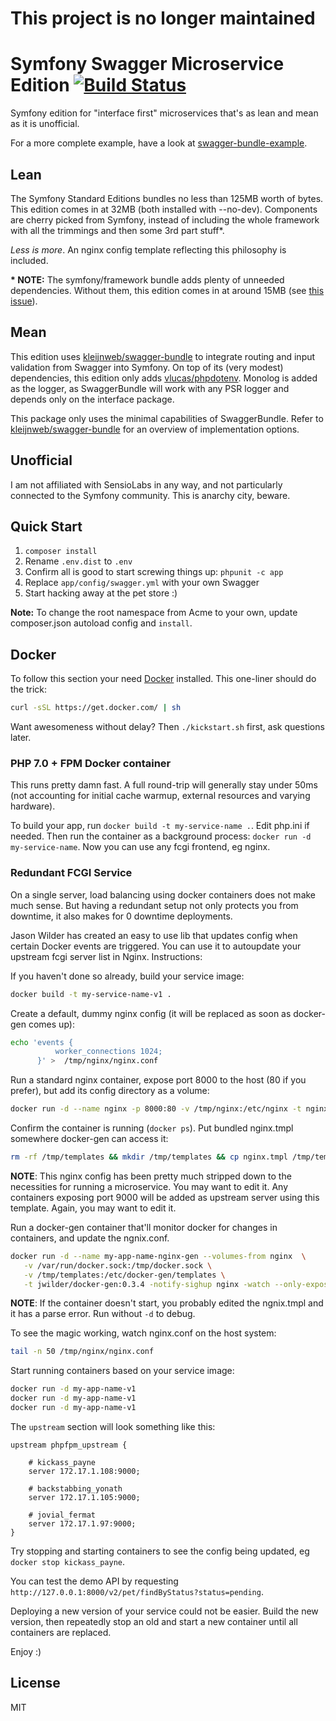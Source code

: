 # This project is no longer maintained

# Symfony Swagger Microservice Edition [![Build Status](https://travis-ci.org/kleijnweb/symfony-swagger-microservice-edition.svg?branch=master)](https://travis-ci.org/kleijnweb/symfony-swagger-microservice-edition) 

Symfony edition for "interface first" microservices that's as lean and mean as it is unofficial.  

For a more complete example, have a look at [swagger-bundle-example](https://github.com/kleijnweb/swagger-bundle-example).

## Lean

The Symfony Standard Editions bundles no less than 125MB worth of bytes. This edition comes in at 32MB (both installed with --no-dev). Components are cherry picked from Symfony, instead of including the whole framework with all the trimmings and then some 3rd part stuff*. 

*Less is more*. An nginx config template reflecting this philosophy is included.

__* NOTE:__ The symfony/framework bundle adds plenty of unneeded dependencies. Without them, this edition comes in at around 15MB (see [this issue](https://github.com/symfony/symfony/issues/15748)).

 
## Mean

This edition uses [kleijnweb/swagger-bundle](https://github.com/kleijnweb/swagger-bundle) to integrate routing and input validation from Swagger into Symfony. On top of its (very modest) dependencies, this edition only adds [vlucas/phpdotenv](https://github.com/vlucas/phpdotenv). Monolog is added as the logger, as SwaggerBundle will work with any PSR logger and depends only on the interface package.

This package only uses the minimal capabilities of SwaggerBundle. Refer to [kleijnweb/swagger-bundle](https://github.com/kleijnweb/swagger-bundle) for an overview of implementation options.

## Unofficial

I am not affiliated with SensioLabs in any way, and not particularly connected to the Symfony community. This is anarchy city, beware.

## Quick Start

1. `composer install`
2. Rename `.env.dist` to `.env`
3. Confirm all is good to start screwing things up: `phpunit -c app` 
4. Replace `app/config/swagger.yml` with your own Swagger
6. Start hacking away at the pet store :)

__Note:__ To change the root namespace from Acme to your own, update composer.json autoload config and `install`.

## Docker

To follow this section your need [Docker](http://docs.docker.com/) installed. This one-liner should do the trick:

```bash
curl -sSL https://get.docker.com/ | sh
```

Want awesomeness without delay? Then `./kickstart.sh` first, ask questions later.

### PHP 7.0 + FPM Docker container

This runs pretty damn fast. A full round-trip will generally stay under 50ms (not accounting for initial cache warmup, external resources and varying hardware).

To build your app, run `docker build -t my-service-name .`. Edit php.ini if needed.
Then run the container as a background process: `docker run -d my-service-name`. Now you can use any fcgi frontend, eg nginx.

### Redundant FCGI Service

On a single server, load balancing using docker containers does not make much sense. But having a redundant setup not only protects you from downtime,
it also makes for 0 downtime deployments.
 
Jason Wilder has created an easy to use lib that updates config when certain Docker events are triggered. You can use it to autoupdate your upstream fcgi server list in Nginx. Instructions:

If you haven't done so already, build your service image:

```bash
docker build -t my-service-name-v1 .
```

Create a default, dummy nginx config (it will be replaced as soon as docker-gen comes up):

```bash
echo 'events {
          worker_connections 1024;
      }' >  /tmp/nginx/nginx.conf
```

Run a standard nginx container, expose port 8000 to the host (80 if you prefer), but add its config directory as a volume:

```bash
docker run -d --name nginx -p 8000:80 -v /tmp/nginx:/etc/nginx -t nginx
```

Confirm the container is running (`docker ps`). Put bundled nginx.tmpl somewhere docker-gen can access it:

```bash
rm -rf /tmp/templates && mkdir /tmp/templates && cp nginx.tmpl /tmp/templates
```

__NOTE__: This nginx config has been pretty much stripped down to the necessities for running a microservice. You may want to edit it. Any containers exposing port 9000 will be added as upstream server using this template. Again, you may want to edit it.

Run a docker-gen container that'll monitor docker for changes in containers, and update the ngnix.conf.

```bash
docker run -d --name my-app-name-nginx-gen --volumes-from nginx  \
   -v /var/run/docker.sock:/tmp/docker.sock \
   -v /tmp/templates:/etc/docker-gen/templates \
   -t jwilder/docker-gen:0.3.4 -notify-sighup nginx -watch --only-exposed /etc/docker-gen/templates/nginx.tmpl /etc/nginx/nginx.conf
```

__NOTE__: If the container doesn't start, you probably edited the ngnix.tmpl and it has a parse error. Run without `-d` to debug.

To see the magic working, watch nginx.conf on the host system:

```bash
tail -n 50 /tmp/nginx/nginx.conf
```

Start running containers based on your service image:

```bash
docker run -d my-app-name-v1
docker run -d my-app-name-v1
docker run -d my-app-name-v1
```

The `upstream` section will look something like this:

```
upstream phpfpm_upstream {

    # kickass_payne
    server 172.17.1.108:9000;

    # backstabbing_yonath
    server 172.17.1.105:9000;

    # jovial_fermat
    server 172.17.1.97:9000;
}
```

Try stopping and starting containers to see the config being updated, eg `docker stop kickass_payne`.

You can test the demo API by requesting `http://127.0.0.1:8000/v2/pet/findByStatus?status=pending`.

Deploying a new version of your service could not be easier. Build the new version, then repeatedly stop an old and start a new container until all containers are replaced.

Enjoy :) 


## License

MIT
